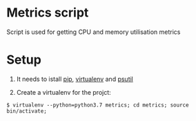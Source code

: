 # Metrics script
Script is used for getting CPU and memory utilisation metrics
# Setup
1. It needs to istall [pip](http://pip.readthedocs.org/en/latest/), [virtualenv](http://virtualenv.readthedocs.org/en/latest/) and [psutil](https://psutil.readthedocs.io/en/latest/)

2. Create a virtualenv for the projct:
```
$ virtualenv --python=python3.7 metrics; cd metrics; source bin/activate;
```
